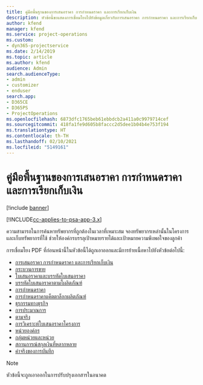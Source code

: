 ```yaml
---
title: คู่มือพื้นฐานของการเสนอราคา การกำหนดราคา และการเรียกเก็บเงิน
description: หัวข้อนี้ขะแสดงการเชื่อมโยงไปยังข้อมูลเกี่ยวกับการเสนอราคา การกำหนดราคา และการเรียกเก็บเงินขั้นพื้นฐานใน Project Service Automation
author: kfend
manager: kfend
ms.service: project-operations
ms.custom:
- dyn365-projectservice
ms.date: 2/14/2019
ms.topic: article
ms.author: kfend
audience: Admin
search.audienceType:
- admin
- customizer
- enduser
search.app:
- D365CE
- D365PS
- ProjectOperations
ms.openlocfilehash: 6873dfc1765beb61ebbdcb2a411a0c9979714cef
ms.sourcegitcommit: 418fa1fe9d605b8faccc2d5dee1b04b4e753f194
ms.translationtype: HT
ms.contentlocale: th-TH
ms.lasthandoff: 02/10/2021
ms.locfileid: "5149161"
---
```

# <a name="basic-guide-to-quoting-pricing-and-billing"></a>คู่มือพื้นฐานของการเสนอราคา การกำหนดราคา และการเรียกเก็บเงิน

[!include [banner](../../includes/psa-now-project-operations.md)]

[!INCLUDE[cc-applies-to-psa-app-3.x](../../includes/cc-applies-to-psa-app-3x.md)]

ความสามารถในการค้นหาทรัพยากรที่ถูกต้องในเวลาที่เหมาะสม จองทรัพยากรเหล่านั้นในโครงการ และเก็บทรัพยากรที่ใช้ ช่วยให้องค์กรบรรลุเป้าหมายรายได้และเป้าหมายความพึงพอใจของลูกค้า 

การเชื่อมโยง PDF ที่ก่อนหน้านี้ในหัวข้อนี้ได้ถูกเอาออกและมีการย้ายเนื้อหาไปยังหัวข้อต่อไปนี้:

- [การเสนอราคา การกำหนดราคา และการเรียกเก็บเงิน](../quote-bill-price.md)
- [กระบวนการขาย](../basic-sales-process.md)
- [ใบเสนอราคาและบรรทัดใบเสนอราคา](../basic-quote-lines.md)
- [บรรทัดใบเสนอราคาตามโผลิตภัณฑ์](../product-based-quote-lines.md)
- [การกำหนดราคา](../basic-pricing.md)
- [การกำหนดราคาแค็ตตาล็อกผลิตภัณฑ์](../product-catalog-pricing.md)
- [ธุรกรรมทางธุรกิจ](../basic-business-transactions.md)
- [การประมาณการ](../estimates.md)
- [ตามจริง](../actuals.md)
- [การวิเคราะห์ใบเสนอราคาโครงการ](../basic-analyzing-quotes.md)
- [หน่วยองค์กร](../advanced-organizational.md)
- [กลุ่มหน่วยและหน่วย](../advanced-units.md)
- [สถานการณ์สกุลเงินที่หลากหลาย](../advanced-currency.md)
- [ค่าจริงของการบันทึก](../advanced-actuals.md)

> [!NOTE]
> หัวข้อนี้จะถูกเอาออกในการปรับปรุงเอกสารในอนาคต 
